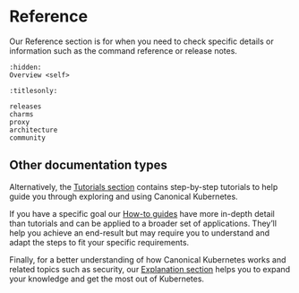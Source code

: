 # Reference

Our Reference section is for when you need to check specific details or
information such as the command reference or release notes.

```{toctree}
:hidden:
Overview <self>
```

```{toctree}
:titlesonly:

releases
charms
proxy
architecture
community

```

## Other documentation types

Alternatively, the [Tutorials section] contains step-by-step tutorials to help
guide you through exploring and using Canonical Kubernetes.

If you have a specific goal our [How-to guides] have more in-depth detail than
tutorials and can be applied to a broader set of applications. They’ll help you
achieve an end-result but may require you to understand and adapt the steps to
fit your specific requirements.

Finally, for a better understanding of how Canonical Kubernetes works and
related topics such as security, our [Explanation section] helps you to expand
your knowledge and get the most out of Kubernetes.

<!--LINKS -->
[Tutorials section]: ../tutorial/index
[How-to guides]: ../howto/index
[Explanation section]: ../explanation/index
